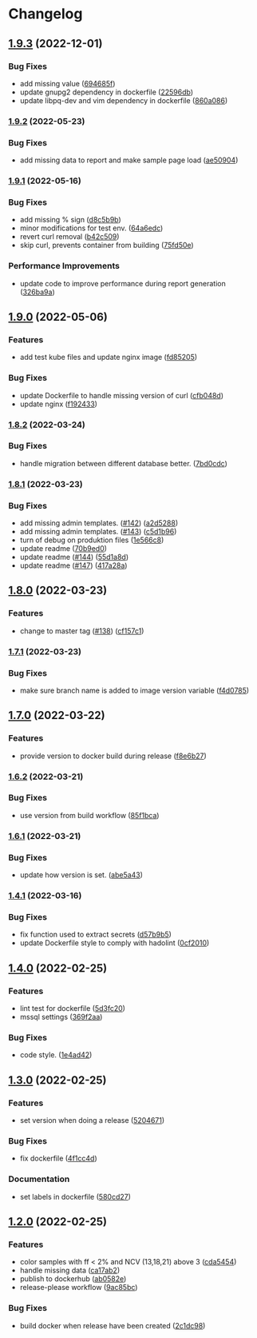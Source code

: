 # Changelog

## [1.9.3](https://github.com/clinical-genomics-uppsala/NIPTViewer/compare/v1.9.2...v1.9.3) (2022-12-01)


### Bug Fixes

* add missing value ([694685f](https://github.com/clinical-genomics-uppsala/NIPTViewer/commit/694685f9be9d40879897dc7770f827afe9d7bccf))
* update gnupg2 dependency in dockerfile ([22596db](https://github.com/clinical-genomics-uppsala/NIPTViewer/commit/22596dbfcc8e3879ef06aa8ef11c60640dba34db))
* update libpq-dev and vim dependency in dockerfile ([860a086](https://github.com/clinical-genomics-uppsala/NIPTViewer/commit/860a086d79a70a54221085f7733f45b240220223))

### [1.9.2](https://github.com/clinical-genomics-uppsala/NIPTViewer/compare/v1.9.1...v1.9.2) (2022-05-23)


### Bug Fixes

* add missing data to report and make sample page load ([ae50904](https://github.com/clinical-genomics-uppsala/NIPTViewer/commit/ae50904fdaea4203eb9e1f773f009f7719788af4))

### [1.9.1](https://github.com/clinical-genomics-uppsala/NIPTViewer/compare/v1.9.0...v1.9.1) (2022-05-16)


### Bug Fixes

* add missing % sign ([d8c5b9b](https://github.com/clinical-genomics-uppsala/NIPTViewer/commit/d8c5b9b43ebb87b4c653bcf11f5d37a91db69794))
* minor modifications for test env. ([64a6edc](https://github.com/clinical-genomics-uppsala/NIPTViewer/commit/64a6edc22b1490828ccf9e7ef01a1b94dd5f594c))
* revert curl removal ([b42c509](https://github.com/clinical-genomics-uppsala/NIPTViewer/commit/b42c509df39f80ca98e9df1ac1bee73eea7cb2d9))
* skip curl, prevents container from building ([75fd50e](https://github.com/clinical-genomics-uppsala/NIPTViewer/commit/75fd50e70ea65c4b2f5a6a643b3943e32f4c6e68))


### Performance Improvements

* update code to improve performance during report generation ([326ba9a](https://github.com/clinical-genomics-uppsala/NIPTViewer/commit/326ba9a4f073836c777e2e2d2ae64ef1df2ce371))

## [1.9.0](https://github.com/clinical-genomics-uppsala/NIPTViewer/compare/v1.8.2...v1.9.0) (2022-05-06)


### Features

* add test kube files and update nginx image ([fd85205](https://github.com/clinical-genomics-uppsala/NIPTViewer/commit/fd852051a044594c378c6edb601199868c35bb6f))


### Bug Fixes

* update Dockerfile to handle missing version of curl ([cfb048d](https://github.com/clinical-genomics-uppsala/NIPTViewer/commit/cfb048de44abbb6f9c29d8a4f676f1d82bde688a))
* update nginx ([f192433](https://github.com/clinical-genomics-uppsala/NIPTViewer/commit/f1924336d7b1c8e84a9e006b866aa0c01942fc47))

### [1.8.2](https://github.com/clinical-genomics-uppsala/NIPTViewer/compare/v1.8.1...v1.8.2) (2022-03-24)


### Bug Fixes

* handle migration between different database better. ([7bd0cdc](https://github.com/clinical-genomics-uppsala/NIPTViewer/commit/7bd0cdc6be525bdb2d5f2032fe5d4a8ff67c0428))

### [1.8.1](https://github.com/clinical-genomics-uppsala/NIPTViewer/compare/v1.8.0...v1.8.1) (2022-03-23)


### Bug Fixes

* add missing admin templates. ([#142](https://github.com/clinical-genomics-uppsala/NIPTViewer/issues/142)) ([a2d5288](https://github.com/clinical-genomics-uppsala/NIPTViewer/commit/a2d52889ac3e2c16d0b66163168a4e41d60d76a9))
* add missing admin templates. ([#143](https://github.com/clinical-genomics-uppsala/NIPTViewer/issues/143)) ([c5d1b96](https://github.com/clinical-genomics-uppsala/NIPTViewer/commit/c5d1b96583e562c5ebe2293f502ead2f3f4b56d9))
* turn of debug on produktion files ([1e566c8](https://github.com/clinical-genomics-uppsala/NIPTViewer/commit/1e566c80583ba3ffdd8054b8a2dc2c33e8ac18c5))
* update readme ([70b9ed0](https://github.com/clinical-genomics-uppsala/NIPTViewer/commit/70b9ed0d9f5cc3b297f88500adeb61df0c0f2115))
* update readme ([#144](https://github.com/clinical-genomics-uppsala/NIPTViewer/issues/144)) ([55d1a8d](https://github.com/clinical-genomics-uppsala/NIPTViewer/commit/55d1a8d5325882b308619e01f92f3769303d513d))
* update readme ([#147](https://github.com/clinical-genomics-uppsala/NIPTViewer/issues/147)) ([417a28a](https://github.com/clinical-genomics-uppsala/NIPTViewer/commit/417a28af9dc5c1e0809adde24dd2d6e2c93bf22d))

## [1.8.0](https://github.com/clinical-genomics-uppsala/NIPTViewer/compare/v1.7.1...v1.8.0) (2022-03-23)


### Features

* change to master tag ([#138](https://github.com/clinical-genomics-uppsala/NIPTViewer/issues/138)) ([cf157c1](https://github.com/clinical-genomics-uppsala/NIPTViewer/commit/cf157c1ccea9d8966add570bf44a93c3b1a18119))

### [1.7.1](https://github.com/clinical-genomics-uppsala/NIPTViewer/compare/v1.7.0...v1.7.1) (2022-03-23)


### Bug Fixes

* make sure branch name is added to image version variable ([f4d0785](https://github.com/clinical-genomics-uppsala/NIPTViewer/commit/f4d0785c1501041d3508e25c12c60d54d9625f4c))

## [1.7.0](https://github.com/clinical-genomics-uppsala/NIPTViewer/compare/v1.6.2...v1.7.0) (2022-03-22)


### Features

* provide version to docker build during release ([f8e6b27](https://github.com/clinical-genomics-uppsala/NIPTViewer/commit/f8e6b271b409defe6cf3b52840c21d43949edec8))

### [1.6.2](https://github.com/clinical-genomics-uppsala/NIPTViewer/compare/v1.6.1...v1.6.2) (2022-03-21)


### Bug Fixes

* use version from build workflow ([85f1bca](https://github.com/clinical-genomics-uppsala/NIPTViewer/commit/85f1bca2de5139c8bb9365ee0aa60ab0e02b7ee3))

### [1.6.1](https://github.com/clinical-genomics-uppsala/NIPTViewer/compare/v1.6.0...v1.6.1) (2022-03-21)


### Bug Fixes

* update how version is set. ([abe5a43](https://github.com/clinical-genomics-uppsala/NIPTViewer/commit/abe5a4373475b2b025483c3cb073270ecc9b532d))

### [1.4.1](https://www.github.com/clinical-genomics-uppsala/NIPTViewer/compare/v1.4.0...v1.4.1) (2022-03-16)


### Bug Fixes

* fix function used to extract secrets ([d57b9b5](https://www.github.com/clinical-genomics-uppsala/NIPTViewer/commit/d57b9b56a3719128b6b81ab8c999e1bf9f6200a9))
* update Dockerfile style to comply with hadolint ([0cf2010](https://www.github.com/clinical-genomics-uppsala/NIPTViewer/commit/0cf20108e34f3d0cbaf2c1e5b6440ea8bc3d6fdf))

## [1.4.0](https://www.github.com/clinical-genomics-uppsala/NIPTViewer/compare/v1.3.0...v1.4.0) (2022-02-25)


### Features

* lint test for dockerfile ([5d3fc20](https://www.github.com/clinical-genomics-uppsala/NIPTViewer/commit/5d3fc200d40ef797fc7252afbc6a256c3a58fef2))
* mssql settings ([369f2aa](https://www.github.com/clinical-genomics-uppsala/NIPTViewer/commit/369f2aab01e4d166edba1513faec6a21c1f769e6))


### Bug Fixes

* code style. ([1e4ad42](https://www.github.com/clinical-genomics-uppsala/NIPTViewer/commit/1e4ad42d7a0cb3f236bf365cef373200b4ad70bf))

## [1.3.0](https://www.github.com/clinical-genomics-uppsala/NIPTViewer/compare/v1.2.0...v1.3.0) (2022-02-25)


### Features

* set version when doing a release ([5204671](https://www.github.com/clinical-genomics-uppsala/NIPTViewer/commit/5204671ace2486236571f46a4fac7d7d685106d0))


### Bug Fixes

* fix dockerfile ([4f1cc4d](https://www.github.com/clinical-genomics-uppsala/NIPTViewer/commit/4f1cc4d430b8246b9e0a76346226f5d161e1c042))


### Documentation

* set labels in dockerfile ([580cd27](https://www.github.com/clinical-genomics-uppsala/NIPTViewer/commit/580cd272271d7bd20391eb40d026b44e400bfada))

## [1.2.0](https://www.github.com/clinical-genomics-uppsala/NIPTViewer/compare/v1.1.0...v1.2.0) (2022-02-25)


### Features

* color samples with ff < 2% and NCV (13,18,21) above 3 ([cda5454](https://www.github.com/clinical-genomics-uppsala/NIPTViewer/commit/cda545477e028343d6c5465c7a248eb7ba2fd432))
* handle missing data ([ca17ab2](https://www.github.com/clinical-genomics-uppsala/NIPTViewer/commit/ca17ab2c06a08e726fac2b0ffe7435c19819cbb8))
* publish to dockerhub ([ab0582e](https://www.github.com/clinical-genomics-uppsala/NIPTViewer/commit/ab0582ea96f8282dbf4a7a8169be071553a63af5))
* release-please workflow ([9ac85bc](https://www.github.com/clinical-genomics-uppsala/NIPTViewer/commit/9ac85bcfa593508eb673ab8cb61549d530561b8f))


### Bug Fixes

* build docker when release have been created ([2c1dc98](https://www.github.com/clinical-genomics-uppsala/NIPTViewer/commit/2c1dc987445f1b0e501fc571078273fab8e76a89))
